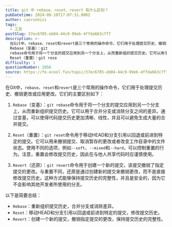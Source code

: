 ```yaml
---
title: git 中 rebase、reset、revert 有什么区别？
pubDatetime: 2024-08-10T17:07:31.000Z
author: caorushizi
tags:
  - 工具
postSlug: 37ec6705-eb04-44c9-99eb-4ffda663c7f7
description: >-
  在Git中，rebase、reset和revert是三个常用的操作命令，它们用于处理提交历史、撤销更改或应用更改。它们的主要区别如下：
  Rebase（变基）：git
  rebase命令用于将一个分支的提交应用到另一个分支上，从而重新组织提交历史。它可以用于合并分支或消除分支之间的差异。通过变基，可以使得代码提交历史更加清晰、线性，并且可以避免生成大量的合并提交。
  Reset（重置）：git rese
difficulty: 1
questionNumber: 2056
source: https://fe.ecool.fun/topic/37ec6705-eb04-44c9-99eb-4ffda663c7f7
---
```


在Git中，`rebase`、`reset`和`revert`是三个常用的操作命令，它们用于处理提交历史、撤销更改或应用更改。它们的主要区别如下：

1. `Rebase`（变基）：`git rebase`命令用于将一个分支的提交应用到另一个分支上，从而重新组织提交历史。它可以用于合并分支或消除分支之间的差异。通过变基，可以使得代码提交历史更加清晰、线性，并且可以避免生成大量的合并提交。

2. `Reset`（重置）：`git reset`命令用于移动HEAD和分支引用以回退或前进到特定的提交。它可以用来撤销提交、取消暂存的更改或者改变工作目录中的文件状态。使用不同的选项，例如`--soft`、`--mixed`和`--hard`，可以控制重置的行为。注意，重置会修改提交历史，因此在与他人共享代码时应谨慎使用。

3. `Revert`（还原）：`git revert`命令用于创建一个新的提交，该提交撤销了指定提交的更改。与重置不同，还原是通过创建新的提交来撤销更改，而不是直接修改提交历史。这种方式能够保持提交历史的完整性，并且是安全的，因为它不会影响其他开发者所使用的分支。

以下是简要总结：

- `Rebase`：重新组织提交历史，合并分支或消除差异。
- `Reset`：移动HEAD和分支引用以回退或前进到特定的提交，修改提交历史。
- `Revert`：创建一个新的提交，撤销指定提交的更改，保持提交历史的完整性。
